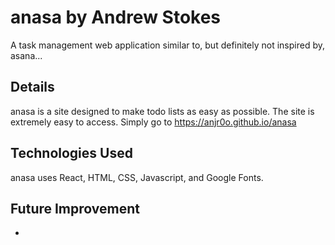 # anasa by Andrew Stokes

A task management web application similar to, but definitely not inspired by, asana...

## Details
anasa is a site designed to make todo lists as easy as possible.
The site is extremely easy to access.  Simply go to https://anjr0o.github.io/anasa

## Technologies Used
anasa uses React, HTML, CSS, Javascript, and Google Fonts.

## Future Improvement
- 
